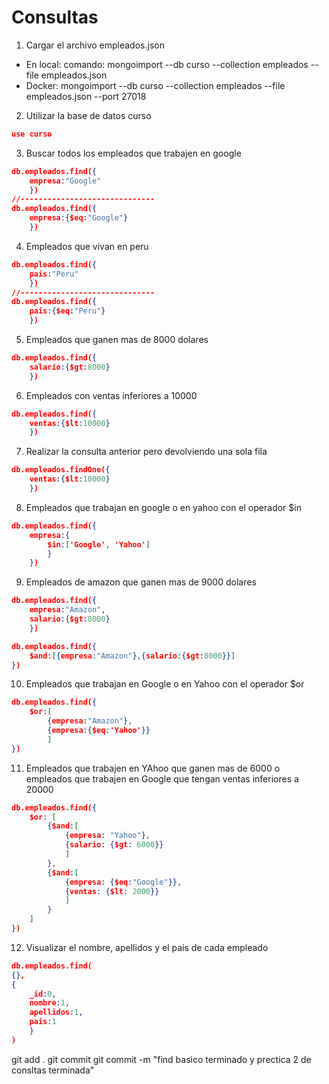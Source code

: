 # Consultas

1. Cargar el archivo empleados.json 

- En local:
  comando:
    mongoimport --db curso --collection empleados --file empleados.json
- Docker:
    mongoimport --db curso --collection empleados --file empleados.json --port 27018

2. Utilizar la base de datos curso
```json
use curso
```

3. Buscar todos los empleados que trabajen en google
```json
db.empleados.find({
    empresa:"Google"
    })
//------------------------------
db.empleados.find({
    empresa:{$eq:"Google"}
    })
```

4. Empleados que vivan en peru
```json
db.empleados.find({
    pais:"Peru"
    })
//------------------------------
db.empleados.find({
    pais:{$eq:"Peru"}
    })
```

5. Empleados que ganen mas de 8000 dolares
```json
db.empleados.find({
    salario:{$gt:8000}
    })
```

6. Empleados con ventas inferiores a 10000
```json
db.empleados.find({
    ventas:{$lt:10000}
    })
```

7. Realizar la consulta anterior pero devolviendo una sola fila
```json
db.empleados.findOne({
    ventas:{$lt:10000}
    })
```

8. Empleados que trabajan en google o en yahoo con el operador $in
```json
db.empleados.find({
    empresa:{
        $in:['Google', 'Yahoo']
        }
    })
```

9. Empleados de amazon que ganen mas de 9000 dolares
```json
db.empleados.find({
    empresa:"Amazon", 
    salario:{$gt:8000}
    })

db.empleados.find({ 
    $and:[{empresa:"Amazon"},{salario:{$gt:8000}}]
})
```

10. Empleados que trabajan en Google o en Yahoo con el operador $or
```json
db.empleados.find({ 
    $or:[
        {empresa:"Amazon"},
        {empresa:{$eq:'Yahoo'}}
        ]
})
```

11. Empleados que trabajen en YAhoo que ganen mas de 6000 o empleados que trabajen en Google que tengan ventas inferiores a 20000
``` json
db.empleados.find({
    $or: [
        {$and:[
            {empresa: "Yahoo"}, 
            {salario: {$gt: 6000}}
            ] 
        },
        {$and:[
            {empresa: {$eq:"Google"}}, 
            {ventas: {$lt: 2000}}
            ]
        }
    ]
})
```

12. Visualizar el nombre, apellidos y el pais de cada empleado
``` json
db.empleados.find(
{},
{
    _id:0, 
    nombre:1, 
    apellidos:1, 
    pais:1
    }
)
```

git add .
git commit 
git commit -m "find basico terminado y prectica 2 de consltas terminada"
